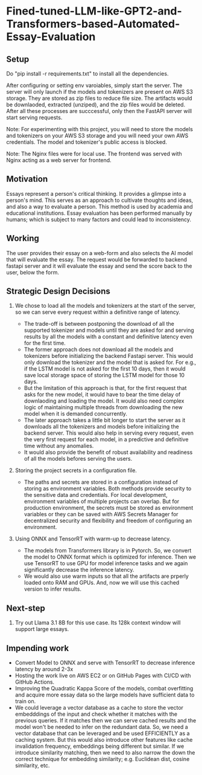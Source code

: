 # Fined-tuned-LLM-like-GPT2-and-Transformers-based-Automated-Essay-Evaluation

## Setup

Do "pip install -r requirements.txt" to install all the dependencies.

After configuring or setting env varoiables, simply start the server. The server will only launch if the models and tokenizers are present on AWS S3 storage. They are stored as zip files to reduce file size. The artifacts would be downlaoded, extracted (unziped), and the zip files would be deleted. After all these processes are succcessful, only then the FastAPI server will start serving requests.

Note: For experimenting with this project, you will need to store the models and tokenizers on your AWS S3 storage and you will need your own AWS credentials. The model and tokenizer's public access is blocked.

Note: The Nginx files were for local use. The frontend was served with Nginx acting as a web server for frontend.

## Motivation

Essays represent a person's critical thinking. It provides a glimpse into a person's mind. This serves as an approach to cultivate thoughts and ideas, and also a way to evaluate a person. This method is used by academia and educational institutions. Essay evaluation has been performed manually by humans; which is subject to many factors and could lead to inconsistency.

## Working

The user provides their essay on a web-form and also selects the AI model that will evaluate the essay. The request would be forwarded to backend fastapi server and it will evaluate the essay and send the score back to the user, below the form.

## Strategic Design Decisions

1. We chose to load all the models and tokenizers at the start of the server, so we can serve every request within a definitive range of latency.
    - The trade-off is between postponing the download of all the supported tokenizer and models until they are asked for and serving results by all the models with a constant and definitive latency even for the first time.
    - The former approach does not download all the models and tokenizers before initializing the backend Fastapi server. This would only download the tokenizer and the model that is asked for. For e.g., if the LSTM model is not asked for the first 10 days, then it would save local storage space of storing the LSTM model for those 10 days.
    - But the limitation of this approach is that, for the first request that asks for the new model, it would have to bear the time delay of downlaoding and loading the model. It would also need complex logic of maintaining multiple threads from downloading the new model when it is demanded concurrently.
    - The later approach takes a little bit longer to start the server as it downloads all the tokenizers and models before initializing the backend server. This would also help in serving every request, even the very first request for each model, in a predictive and definitive time without any anomalies.
    - It would also provide the benefit of robust availability and readiness of all the models befores serving the users.

2. Storing the project secrets in a configuration file.
    - The paths and secrets are stored in a configuration instead of storing as environment variables. Both methods provide security to the sensitive data and credentials. For local development, environment variables of multiple projects can overlap. But for production environment, the secrets must be stored as environment variables or they can be saved with AWS Secrets Manager for decentralized security and flexibility and freedom of configuring an environment.

3. Using ONNX and TensorRT with warm-up to decrease latency.
    - The models from Transformers library is in Pytorch. So, we convert the model to ONNX format which is optimized for inference. Then we use TensorRT to use GPU for model inference tasks and we again significantly decrease the inference latency.
    - We would also use warm inputs so that all the artifacts are prperly loaded onto RAM and GPUs. And, now we will use this cached version to infer results.

## Next-step

1. Try out Llama 3.1 8B for this use case. Its 128k context window will support large essays.

## Impending work

- Convert Model to ONNX and serve with TensorRT to decrease inference latency by around 2-3x
- Hosting the work live on AWS EC2 or on GitHub Pages with CI/CD with GitHub Actions.
- Improving the Quadratic Kappa Score of the models, combat overfitting and acquire more essay data so the large models have sufficient data to train on.
- We could leverage a vector database as a cache to store the vector embedddings of the input and check whether it matches with the previous queries. If it matches then we can serve cached results and the model won't be needed to infer on the redundant data. So, we need a vector database that can be leveraged and be used EFFICIENTLY as a caching system. But this would also introduce other features like cache invalidation frequency, embeddings being different but similar. If we introduce similarity matching, then we need to also narrow the down the correct technique for embedding similarity; e.g. Euclidean dist, cosine similarity, etc.
